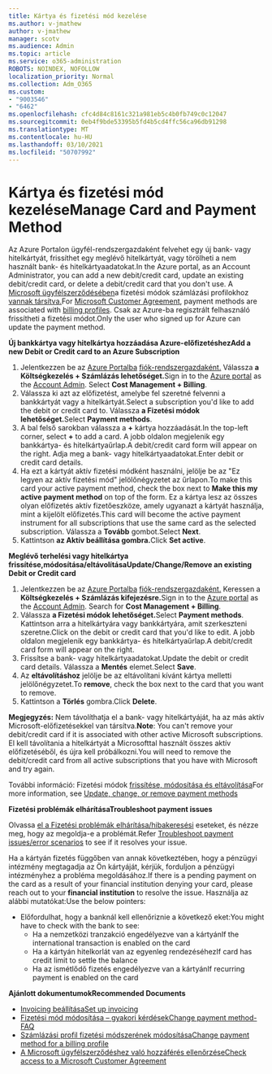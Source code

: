 ```yaml
---
title: Kártya és fizetési mód kezelése
ms.author: v-jmathew
author: v-jmathew
manager: scotv
ms.audience: Admin
ms.topic: article
ms.service: o365-administration
ROBOTS: NOINDEX, NOFOLLOW
localization_priority: Normal
ms.collection: Adm_O365
ms.custom:
- "9003546"
- "6462"
ms.openlocfilehash: cfc4d84c8161c321a981eb5c4b0fb749c0c12047
ms.sourcegitcommit: 0eb4f9bde53395b5fd4b5cd4ffc56ca96db91298
ms.translationtype: MT
ms.contentlocale: hu-HU
ms.lasthandoff: 03/10/2021
ms.locfileid: "50707992"
---
```

# <a name="manage-card-and-payment-method"></a><span data-ttu-id="eec18-102">Kártya és fizetési mód kezelése</span><span class="sxs-lookup"><span data-stu-id="eec18-102">Manage Card and Payment Method</span></span>

<span data-ttu-id="eec18-103">Az Azure Portalon ügyfél-rendszergazdaként felvehet egy új bank- vagy hitelkártyát, frissíthet egy meglévő hitelkártyát, vagy törölheti a nem használt bank- és hitelkártyaadatokat.</span><span class="sxs-lookup"><span data-stu-id="eec18-103">In the Azure portal, as an Account Administrator, you can add a new debit/credit card, update an existing debit/credit card, or delete a debit/credit card that you don't use.</span></span> <span data-ttu-id="eec18-104">A [Microsoft ügyfélszerződésében](https://docs.microsoft.com/azure/billing/billing-how-to-change-credit-card?WT.mc_id=Portal-Microsoft_Azure_Support#check-access-to-a-microsoft-customer-agreement)a fizetési módok számlázási profilokhoz [vannak társítva.](https://docs.microsoft.com/azure/billing/billing-how-to-change-credit-card?WT.mc_id=Portal-Microsoft_Azure_Support#change-payment-method-for-a-billing-profile)</span><span class="sxs-lookup"><span data-stu-id="eec18-104">For [Microsoft Customer Agreement](https://docs.microsoft.com/azure/billing/billing-how-to-change-credit-card?WT.mc_id=Portal-Microsoft_Azure_Support#check-access-to-a-microsoft-customer-agreement), payment methods are associated with [billing profiles](https://docs.microsoft.com/azure/billing/billing-how-to-change-credit-card?WT.mc_id=Portal-Microsoft_Azure_Support#change-payment-method-for-a-billing-profile).</span></span> <span data-ttu-id="eec18-105">Csak az Azure-ba regisztrált felhasználó frissítheti a fizetési módot.</span><span class="sxs-lookup"><span data-stu-id="eec18-105">Only the user who signed up for Azure can update the payment method.</span></span>

<span data-ttu-id="eec18-106">**Új bankkártya vagy hitelkártya hozzáadása Azure-előfizetéshez**</span><span class="sxs-lookup"><span data-stu-id="eec18-106">**Add a new Debit or Credit card to an Azure Subscription**</span></span>

1. <span data-ttu-id="eec18-107">Jelentkezzen be az [Azure Portalba](https://ms.portal.azure.com/) [fiók-rendszergazdaként.](https://docs.microsoft.com/azure/cost-management-billing/manage/billing-subscription-transfer?WT.mc_id=Portal-Microsoft_Azure_Support#whoisaa) Válassza **a Költségkezelés + Számlázás lehetőséget.**</span><span class="sxs-lookup"><span data-stu-id="eec18-107">Sign in to the [Azure portal](https://ms.portal.azure.com/) as the [Account Admin](https://docs.microsoft.com/azure/cost-management-billing/manage/billing-subscription-transfer?WT.mc_id=Portal-Microsoft_Azure_Support#whoisaa). Select **Cost Management + Billing**.</span></span>
2. <span data-ttu-id="eec18-108">Válassza ki azt az előfizetést, amelybe fel szeretné felvenni a bankkártyát vagy a hitelkártyát.</span><span class="sxs-lookup"><span data-stu-id="eec18-108">Select a subscription you'd like to add the debit or credit card to.</span></span> <span data-ttu-id="eec18-109">Válassza **a Fizetési módok lehetőséget.**</span><span class="sxs-lookup"><span data-stu-id="eec18-109">Select **Payment methods**.</span></span>
3. <span data-ttu-id="eec18-110">A bal felső sarokban válassza a **+** kártya hozzáadását.</span><span class="sxs-lookup"><span data-stu-id="eec18-110">In the top-left corner, select **+** to add a card.</span></span> <span data-ttu-id="eec18-111">A jobb oldalon megjelenik egy bankkártya- és hitelkártyaűrlap.</span><span class="sxs-lookup"><span data-stu-id="eec18-111">A debit/credit card form will appear on the right.</span></span> <span data-ttu-id="eec18-112">Adja meg a bank- vagy hitelkártyaadatokat.</span><span class="sxs-lookup"><span data-stu-id="eec18-112">Enter debit or credit card details.</span></span>
4. <span data-ttu-id="eec18-113">Ha ezt a kártyát aktív fizetési módként  használni, jelölje be az "Ez legyen az aktív fizetési mód" jelölőnégyzetet az űrlapon.</span><span class="sxs-lookup"><span data-stu-id="eec18-113">To make this card your active payment method, check the box next to **Make this my active payment method** on top of the form.</span></span> <span data-ttu-id="eec18-114">Ez a kártya lesz az összes olyan előfizetés aktív fizetőeszköze, amely ugyanazt a kártyát használja, mint a kijelölt előfizetés.</span><span class="sxs-lookup"><span data-stu-id="eec18-114">This card will become the active payment instrument for all subscriptions that use the same card as the selected subscription.</span></span> <span data-ttu-id="eec18-115">Válassza a **Tovább** gombot.</span><span class="sxs-lookup"><span data-stu-id="eec18-115">Select **Next**.</span></span>
5. <span data-ttu-id="eec18-116">Kattintson **az Aktív beállítása gombra.**</span><span class="sxs-lookup"><span data-stu-id="eec18-116">Click **Set active**.</span></span> 
 
<span data-ttu-id="eec18-117">**Meglévő terhelési vagy hitelkártya frissítése,módosítása/eltávolítása**</span><span class="sxs-lookup"><span data-stu-id="eec18-117">**Update/Change/Remove an existing Debit or Credit card**</span></span>

1.  <span data-ttu-id="eec18-118">Jelentkezzen be az [Azure Portalba](https://portal.azure.com/) [fiók-rendszergazdaként.](https://docs.microsoft.com/azure/billing/billing-subscription-transfer?WT.mc_id=Portal-Microsoft_Azure_Support#whoisaa) Keressen a **Költségkezelés + Számlázás kifejezésre.**</span><span class="sxs-lookup"><span data-stu-id="eec18-118">Sign in to the [Azure portal](https://portal.azure.com/) as the [Account Admin](https://docs.microsoft.com/azure/billing/billing-subscription-transfer?WT.mc_id=Portal-Microsoft_Azure_Support#whoisaa). Search for **Cost Management + Billing**.</span></span>
2.  <span data-ttu-id="eec18-119">Válassza **a Fizetési módok lehetőséget.**</span><span class="sxs-lookup"><span data-stu-id="eec18-119">Select **Payment methods**.</span></span> <span data-ttu-id="eec18-120">Kattintson arra a hitelkártyára vagy bankkártyára, amit szerkeszteni szeretne.</span><span class="sxs-lookup"><span data-stu-id="eec18-120">Click on the debit or credit card that you'd like to edit.</span></span> <span data-ttu-id="eec18-121">A jobb oldalon megjelenik egy bankkártya- és hitelkártyaűrlap.</span><span class="sxs-lookup"><span data-stu-id="eec18-121">A debit/credit card form will appear on the right.</span></span>
3.  <span data-ttu-id="eec18-122">Frissítse a bank- vagy hitelkártyaadatokat.</span><span class="sxs-lookup"><span data-stu-id="eec18-122">Update the debit or credit card details.</span></span> <span data-ttu-id="eec18-123">Válassza a **Mentés** elemet.</span><span class="sxs-lookup"><span data-stu-id="eec18-123">Select **Save**.</span></span>
4.  <span data-ttu-id="eec18-124">Az **eltávolításhoz** jelölje be az eltávolítani kívánt kártya melletti jelölőnégyzetet.</span><span class="sxs-lookup"><span data-stu-id="eec18-124">To **remove**, check the box next to the card that you want to remove.</span></span>
5.  <span data-ttu-id="eec18-125">Kattintson a **Törlés** gombra.</span><span class="sxs-lookup"><span data-stu-id="eec18-125">Click **Delete**.</span></span>

<span data-ttu-id="eec18-126">**Megjegyzés:** Nem távolíthatja el a bank- vagy hitelkártyáját, ha az más aktív Microsoft-előfizetésekkel van társítva.</span><span class="sxs-lookup"><span data-stu-id="eec18-126">**Note**: You can't remove your debit/credit card if it is associated with other active Microsoft subscriptions.</span></span> <span data-ttu-id="eec18-127">El kell távolítania a hitelkártyát a Microsofttal használt összes aktív előfizetéséből, és újra kell próbálkozni.</span><span class="sxs-lookup"><span data-stu-id="eec18-127">You will need to remove the debit/credit card from all active subscriptions that you have with Microsoft and try again.</span></span>

<span data-ttu-id="eec18-128">További információ: Fizetési módok [frissítése, módosítása és eltávolítása](https://docs.microsoft.com/azure/billing/billing-how-to-change-credit-card?WT.mc_id=Portal-Microsoft_Azure_Support)</span><span class="sxs-lookup"><span data-stu-id="eec18-128">For more information, see [Update, change, or remove payment methods](https://docs.microsoft.com/azure/billing/billing-how-to-change-credit-card?WT.mc_id=Portal-Microsoft_Azure_Support)</span></span>

<span data-ttu-id="eec18-129">**Fizetési problémák elhárítása**</span><span class="sxs-lookup"><span data-stu-id="eec18-129">**Troubleshoot payment issues**</span></span>

<span data-ttu-id="eec18-130">Olvassa [el a Fizetési problémák elhárítása/hibakeresési](https://docs.microsoft.com/azure/cost-management-billing/manage/billing-troubleshoot-azure-payment-issues) eseteket, és nézze meg, hogy az megoldja-e a problémát.</span><span class="sxs-lookup"><span data-stu-id="eec18-130">Refer [Troubleshoot payment issues/error scenarios](https://docs.microsoft.com/azure/cost-management-billing/manage/billing-troubleshoot-azure-payment-issues) to see if it resolves your issue.</span></span>

<span data-ttu-id="eec18-131">Ha a kártyán fizetés függőben van annak következtében, hogy a pénzügyi intézmény  megtagadja az Ön kártyáját, kérjük, forduljon a pénzügyi intézményhez a probléma megoldásához.</span><span class="sxs-lookup"><span data-stu-id="eec18-131">If there is a pending payment on the card as a result of your financial institution denying your card, please reach out to your **financial institution** to resolve the issue.</span></span> <span data-ttu-id="eec18-132">Használja az alábbi mutatókat:</span><span class="sxs-lookup"><span data-stu-id="eec18-132">Use the below pointers:</span></span>

- <span data-ttu-id="eec18-133">Előfordulhat, hogy a banknál kell ellenőriznie a következő eket:</span><span class="sxs-lookup"><span data-stu-id="eec18-133">You might have to check with the bank to see:</span></span> 
    - <span data-ttu-id="eec18-134">Ha a nemzetközi tranzakció engedélyezve van a kártyán</span><span class="sxs-lookup"><span data-stu-id="eec18-134">If the international transaction is enabled on the card</span></span>
    - <span data-ttu-id="eec18-135">Ha a kártyán hitelkorlát van az egyenleg rendezéséhez</span><span class="sxs-lookup"><span data-stu-id="eec18-135">If card has credit limit to settle the balance</span></span>
    - <span data-ttu-id="eec18-136">Ha az ismétlődő fizetés engedélyezve van a kártyán</span><span class="sxs-lookup"><span data-stu-id="eec18-136">If recurring payment is enabled on the card</span></span>

<span data-ttu-id="eec18-137">**Ajánlott dokumentumok**</span><span class="sxs-lookup"><span data-stu-id="eec18-137">**Recommended Documents**</span></span>

- [<span data-ttu-id="eec18-138">Invoicing beállítása</span><span class="sxs-lookup"><span data-stu-id="eec18-138">Set up invoicing</span></span>](https://docs.microsoft.com/azure/cost-management-billing/manage/pay-by-invoice)
- [<span data-ttu-id="eec18-139">Fizetési mód módosítása – gyakori kérdések</span><span class="sxs-lookup"><span data-stu-id="eec18-139">Change payment method- FAQ</span></span>](https://docs.microsoft.com/azure/cost-management-billing/manage/change-credit-card?WT.mc_id=Portal-Microsoft_Azure_Support#frequently-asked-questions)
- [<span data-ttu-id="eec18-140">Számlázási profil fizetési módszerének módosítása</span><span class="sxs-lookup"><span data-stu-id="eec18-140">Change payment method for a billing profile</span></span>](https://docs.microsoft.com/azure/cost-management-billing/manage/change-credit-card?WT.mc_id=Portal-Microsoft_Azure_Support#change-payment-method-for-a-billing-profile)
- [<span data-ttu-id="eec18-141">A Microsoft ügyfélszerződéshez való hozzáférés ellenőrzése</span><span class="sxs-lookup"><span data-stu-id="eec18-141">Check access to a Microsoft Customer Agreement</span></span>](https://docs.microsoft.com/azure/cost-management-billing/manage/change-credit-card?WT.mc_id=Portal-Microsoft_Azure_Support#check-access-to-a-microsoft-customer-agreement)
